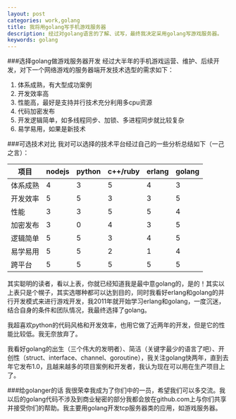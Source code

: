 ```yaml
---
layout: post
categories: work,golang
title: 我将用golang写手机游戏服务器
description: 经过对golang语言的了解、试写，最终我决定采用golang写游戏服务器。
keywords: golang
---
```


###选择golang做游戏服务器开发
经过大半年的手机游戏运营、维护、后续开发，对下一个网络游戏的服务器端开发技术选型的需求如下：
1. 体系成熟，有大型成功案例
2. 开发效率高
3. 性能高，最好是支持并行技术充分利用多cpu资源
4. 代码加密发布
5. 开发逻辑简单，如多线程同步、加锁、多进程同步就比较复杂
6. 易学易用，如果是新技术

###可选技术对比
我对可以选择的技术平台经过自己的一些分析总结如下（一己之言）：

项目 | nodejs | python | c++/ruby | erlang | golang 
---- | ---- | ---- | ---- | ---- | ----
体系成熟 | 4 | 3 | 5 | 4 | 3
开发效率 | 5 | 5 | 3 | 3 | 5
性能 | 3 | 3 | 5 | 5 | 4
加密发布 | 3 | 0 | 4 | 3 | 5
逻辑简单 | 5 | 5 | 3 | 4 | 5
易学易用 | 5 | 5 | 2 | 1 | 4
跨平台 | 5 | 5 | 5 | 5 | 5

其实聪明的读者，看以上表，你就已经知道我是最中意golang的，是的！其实以上表只是个幌子，其实选哪种都可以达到目的，同时我看好erlang和golang的并行开发模式来进行游戏开发，我2011年就开始学习erlang和golang，一度沉迷，结合自身的条件和团队情况，我最终选择了golang。

我超喜欢python的代码风格和开发效率，也用它做了近两年的开发，但是它的性能比较低。我无奈放弃了。


我看好golang的出生（三个伟大的发明者）、简洁（关键字最少的语言了吧）、开创性（struct、interface、channel、goroutine），我关注golang快两年，直到去年它发布1.0，且越来越多的项目案例和开发者，我认为现在可以用在生产项目上了。


###给golanger的话
我很荣幸我成为了你们中的一员，希望我们可以多交流。我以后的golang代码不涉及到商业秘密的部分我都会放在github.com上与你们共享并接受你们的帮助。我主要用golang开发tcp服务器类的应用，如游戏服务器。


